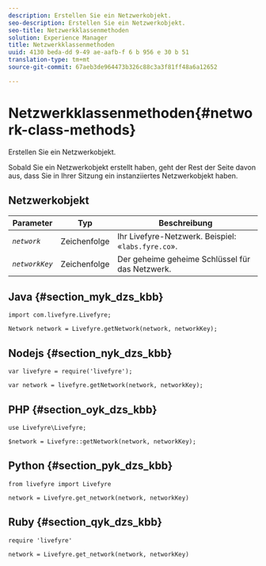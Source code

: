 ```yaml
---
description: Erstellen Sie ein Netzwerkobjekt.
seo-description: Erstellen Sie ein Netzwerkobjekt.
seo-title: Netzwerkklassenmethoden
solution: Experience Manager
title: Netzwerkklassenmethoden
uuid: 4130 beda-dd 9-49 ae-aafb-f 6 b 956 e 30 b 51
translation-type: tm+mt
source-git-commit: 67aeb3de964473b326c88c3a3f81ff48a6a12652

---
```



# Netzwerkklassenmethoden{#network-class-methods}

Erstellen Sie ein Netzwerkobjekt.

Sobald Sie ein Netzwerkobjekt erstellt haben, geht der Rest der Seite davon aus, dass Sie in Ihrer Sitzung ein instanziiertes Netzwerkobjekt haben.

## Netzwerkobjekt

| Parameter | Typ | Beschreibung |
|---|---|---|
| *`network`* | Zeichenfolge | Ihr Livefyre-Netzwerk. Beispiel: «`labs.fyre.co`». |
| *`networkKey`* | Zeichenfolge | Der geheime geheime Schlüssel für das Netzwerk. |

## Java {#section_myk_dzs_kbb}

```
import com.livefyre.Livefyre; 
  
Network network = Livefyre.getNetwork(network, networkKey); 
```

## Nodejs {#section_nyk_dzs_kbb}

```
var livefyre = require('livefyre'); 
  
var network = livefyre.getNetwork(network, networkKey); 
```

## PHP {#section_oyk_dzs_kbb}

```
use Livefyre\Livefyre; 
  
$network = Livefyre::getNetwork(network, networkKey); 
```

## Python {#section_pyk_dzs_kbb}

```
from livefyre import Livefyre 
  
network = Livefyre.get_network(network, networkKey) 
```

## Ruby {#section_qyk_dzs_kbb}

```
require 'livefyre' 
  
network = Livefyre.get_network(network, networkKey) 
```
